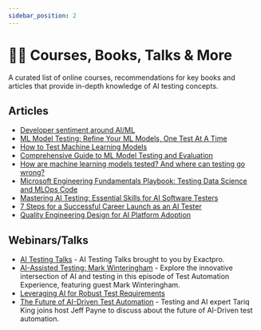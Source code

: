 ```yaml
---
sidebar_position: 2
---
```


# 👩‍🏫 Courses, Books, Talks & More

A curated list of online courses, recommendations for key books and articles that provide in-depth knowledge of AI testing concepts.

## Articles
* [Developer sentiment around AI/ML](https://stackoverflow.co/labs/developer-sentiment-ai-ml/)
* [ML Model Testing: Refine Your ML Models, One Test At A Time](https://censius.ai/blogs/model-testing-types-methods-and-best-practices)
* [How to Test Machine Learning Models](https://deepchecks.com/how-to-test-machine-learning-models/)
* [Comprehensive Guide to ML Model Testing and Evaluation](https://www.testingxperts.com/blog/ml-testing)
* [How are machine learning models tested? And where can testing go wrong?](https://www.fiddler.ai/articles/how-are-machine-learning-models-tested-and-where-can-testing-go-wrong)
* [Microsoft Engineering Fundamentals Playbook: Testing Data Science and MLOps Code](https://microsoft.github.io/code-with-engineering-playbook/machine-learning/ml-testing/)
* [Mastering AI Testing: Essential Skills for AI Software Testers](https://www.upwork.com/resources/ai-tester-skills)
* [7 Steps for a Successful Career Launch as an AI Tester](https://blog.isqi.org/7-steps-for-a-successful-career-launch-as-an-ai-tester)
* [Quality Engineering Design for AI Platform Adoption](https://dzone.com/articles/quality-engineering-design-for-ai-platform-adoption)

## Webinars/Talks
* [AI Testing Talks](https://www.youtube.com/playlist?list=PL8Ql2_5rYPjhmgoaNP-9vY7xhpyhh_wpN) - AI Testing Talks brought to you by Exactpro.
* [AI-Assisted Testing: Mark Winteringham](https://www.youtube.com/watch?v=ozqffT6ZF24&t=9s) - Explore the innovative intersection of AI and testing in this episode of Test Automation Experience, featuring guest Mark Winteringham. 
* [Leveraging AI for Robust Test Requirements](https://www.youtube.com/watch?v=JB-6cALfWA8)
* [The Future of AI-Driven Test Automation](https://www.youtube.com/watch?v=7CCaG5YNHME) - Testing and AI expert Tariq King joins host Jeff Payne to discuss about the future of AI-Driven test automation.